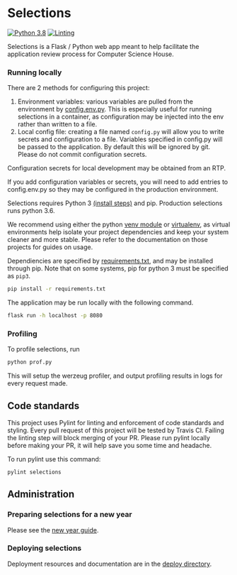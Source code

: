 # Selections
[![Python 3.8](https://img.shields.io/badge/python-3.8-blue.svg)](https://www.python.org/downloads/release/python-380/)
[![Linting](https://github.com/ComputerScienceHouse/csh-selections/actions/workflows/lint.yml/badge.svg)](https://github.com/ComputerScienceHouse/csh-selections/actions/workflows/lint.yml)

Selections is a Flask / Python web app meant to help facilitate the application review process for Computer Science House.

### Running locally
There are 2 methods for configuring this project:
1. Environment variables: various variables are pulled from the environment by [config.env.py](./config.env.py). This is especially useful for running selections in a container, as configuration may be injected into the env rather than written to a file.
2. Local config file: creating a file named `config.py` will allow you to write secrets and configuration to a file. Variables specified in config.py will be passed to the application. By default this will be ignored by git. Please do not commit configuration secrets.

Configuration secrets for local development may be obtained from an RTP.

If you add configuration variables or secrets, you will need to add entries to config.env.py so they may be configured in the production environment.

 Selections requires Python 3 [(install steps)](https://docs.python-guide.org/starting/installation/) and pip. Production selections runs python 3.6.

We recommend using either the python [venv module](https://docs.python.org/3.6/library/venv.html) or [virtualenv](https://virtualenv.pypa.io/en/latest/index.html), as virtual environments help isolate your project dependencies and keep your system cleaner and more stable. Please refer to the documentation on those projects for guides on usage.


Dependiencies are specified by [requirements.txt](./requirements.txt), and may be installed through pip. Note that on some systems, pip for python 3 must be specified as `pip3`.
 ```bash
pip install -r requirements.txt
```

The application may be run locally with the following command.
```bash
flask run -h localhost -p 8080
 ```

### Profiling
To profile selections, run 
```bash
python prof.py
```

This will setup the werzeug profiler, and output profiling results in logs for every request made.

## Code standards
This project uses Pylint for linting and enforcement of code standards and styling.
Every pull request of this project will be tested by Travis CI.
Failing the linting step will block merging of your PR.
Please run pylint locally before making your PR, it will help save you some time and headache.

To run pylint use this command:
```bash
pylint selections
```

## Administration
### Preparing selections for a new year
Please see the [new year guide](./docs/new_year_guide.md).

### Deploying selections
Deployment resources and documentation are in the [deploy directory](./deploy).
